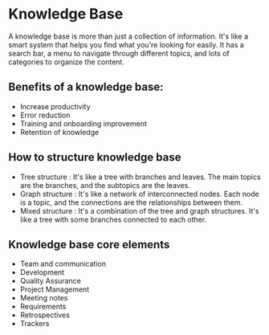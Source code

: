 # Knowledge Base
A knowledge base is more than just a collection of information. It's like a smart system that helps you find what you're looking for easily. It has a search bar, a menu to navigate through different topics, and lots of categories to organize the content.

## Benefits of a knowledge base:
- Increase productivity
- Error reduction
- Training and onboarding improvement
- Retention of knowledge

## How to structure knowledge base
- Tree structure : It's like a tree with branches and leaves. The main topics are the branches, and the subtopics are the leaves.
- Graph structure : It's like a network of interconnected nodes. Each node is a topic, and the connections are the relationships between them.
- Mixed structure : It's a combination of the tree and graph structures. It's like a tree with some branches connected to each other.

## Knowledge base core elements

-  Team and communication
-  Development
-  Quality Assurance
-  Project Management
-  Meeting notes
-  Requirements
-  Retrospectives
-  Trackers